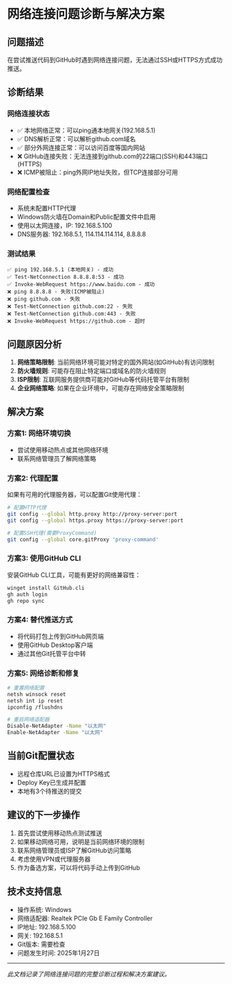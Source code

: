 # 网络连接问题诊断与解决方案

## 问题描述
在尝试推送代码到GitHub时遇到网络连接问题，无法通过SSH或HTTPS方式成功推送。

## 诊断结果

### 网络连接状态
- ✅ 本地网络正常：可以ping通本地网关(192.168.5.1)
- ✅ DNS解析正常：可以解析github.com域名
- ✅ 部分外网连接正常：可以访问百度等国内网站
- ❌ GitHub连接失败：无法连接到github.com的22端口(SSH)和443端口(HTTPS)
- ❌ ICMP被阻止：ping外网IP地址失败，但TCP连接部分可用

### 网络配置检查
- 系统未配置HTTP代理
- Windows防火墙在Domain和Public配置文件中启用
- 使用以太网连接，IP: 192.168.5.100
- DNS服务器: 192.168.5.1, 114.114.114.114, 8.8.8.8

### 测试结果
```
✅ ping 192.168.5.1 (本地网关) - 成功
✅ Test-NetConnection 8.8.8.8:53 - 成功
✅ Invoke-WebRequest https://www.baidu.com - 成功
❌ ping 8.8.8.8 - 失败(ICMP被阻止)
❌ ping github.com - 失败
❌ Test-NetConnection github.com:22 - 失败
❌ Test-NetConnection github.com:443 - 失败
❌ Invoke-WebRequest https://github.com - 超时
```

## 问题原因分析

1. **网络策略限制**: 当前网络环境可能对特定的国外网站(如GitHub)有访问限制
2. **防火墙规则**: 可能存在阻止特定端口或域名的防火墙规则
3. **ISP限制**: 互联网服务提供商可能对GitHub等代码托管平台有限制
4. **企业网络策略**: 如果在企业环境中，可能存在网络安全策略限制

## 解决方案

### 方案1: 网络环境切换
- 尝试使用移动热点或其他网络环境
- 联系网络管理员了解网络策略

### 方案2: 代理配置
如果有可用的代理服务器，可以配置Git使用代理：
```bash
# 配置HTTP代理
git config --global http.proxy http://proxy-server:port
git config --global https.proxy https://proxy-server:port

# 配置SSH代理(需要ProxyCommand)
git config --global core.gitProxy 'proxy-command'
```

### 方案3: 使用GitHub CLI
安装GitHub CLI工具，可能有更好的网络兼容性：
```bash
winget install GitHub.cli
gh auth login
gh repo sync
```

### 方案4: 替代推送方式
- 将代码打包上传到GitHub网页端
- 使用GitHub Desktop客户端
- 通过其他Git托管平台中转

### 方案5: 网络诊断和修复
```bash
# 重置网络配置
netsh winsock reset
netsh int ip reset
ipconfig /flushdns

# 重启网络适配器
Disable-NetAdapter -Name "以太网"
Enable-NetAdapter -Name "以太网"
```

## 当前Git配置状态
- 远程仓库URL已设置为HTTPS格式
- Deploy Key已生成并配置
- 本地有3个待推送的提交

## 建议的下一步操作
1. 首先尝试使用移动热点测试推送
2. 如果移动网络可用，说明是当前网络环境的限制
3. 联系网络管理员或ISP了解GitHub访问策略
4. 考虑使用VPN或代理服务器
5. 作为备选方案，可以将代码手动上传到GitHub

## 技术支持信息
- 操作系统: Windows
- 网络适配器: Realtek PCIe Gb E Family Controller
- IP地址: 192.168.5.100
- 网关: 192.168.5.1
- Git版本: 需要检查
- 问题发生时间: 2025年1月27日

---
*此文档记录了网络连接问题的完整诊断过程和解决方案建议。*